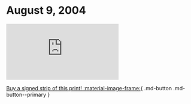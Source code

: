 # August 9, 2004

![](https://www.achewood.com/comic.php?date=08092004)

[Buy a signed strip of this print! :material-image-frame:](https://achewood-holiday-pop-up.myshopify.com/products/strip#08092004){ .md-button .md-button--primary }
